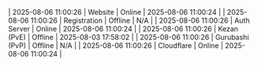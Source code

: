 | 2025-08-06 11:00:26 | Website | Online | 2025-08-06 11:00:24 |
| 2025-08-06 11:00:26 | Registration | Offline | N/A |
| 2025-08-06 11:00:26 | Auth Server | Online | 2025-08-06 11:00:24 |
| 2025-08-06 11:00:26 | Kezan (PvE) | Offline | 2025-08-03 17:58:02 |
| 2025-08-06 11:00:26 | Gurubashi (PvP) | Offline | N/A |
| 2025-08-06 11:00:26 | Cloudflare | Online | 2025-08-06 11:00:24 |
